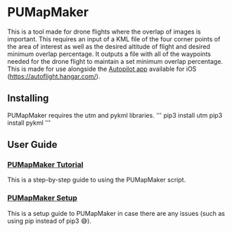 # PUMapMaker
This is a tool made for drone flights where the overlap of images is important.  This requires an input of a KML file of the four corner points of the area of interest as well as the desired altitude of flight and desired minimum overlap percentage.  It outputs a file with all of the waypoints needed for the drone flight to maintain a set minimum overlap percentage.  This is made for use alongside the [Autopilot app](https://autoflight.hangar.com/) available for iOS (https://autoflight.hangar.com/).
## Installing
PUMapMaker requires the utm and pykml libraries.
'''
pip3 install utm
pip3 install pykml
'''

## User Guide
### [PUMapMaker Tutorial](https://purdue0-my.sharepoint.com/personal/bullock8_purdue_edu/_layouts/15/guestaccess.aspx?docid=009f9433d13f84e9bb2e5dfc15546c65e&authkey=AU0qOeL4O9MEKjr2-hZw0Oo)
This is a step-by-step guide to using the PUMapMaker script.
### [PUMapMaker Setup](https://purdue0-my.sharepoint.com/personal/bullock8_purdue_edu/_layouts/15/guestaccess.aspx?docid=09f2908ced8fa4dc883620781fd9e7517&authkey=AWGWMReH-BM7f0LmI5AxVTg)
This is a setup guide to PUMapMaker in case there are any issues (such as using pip instead of pip3 :sweat_smile:).
